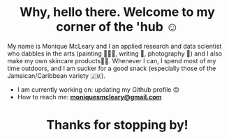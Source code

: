 <h1 align="center"> Why, hello there. Welcome to my corner of the 'hub ☺️ </h1>

My name is Monique McLeary and I an applied research and data scientist who dabbles in the arts (painting 👩🏿‍🎨, writing 📝, photography 📸) and I also make my own skincare products💅🏿. Whenever I can, I spend most of my time outdoors, and I am sucker for a good snack (especially those of the Jamaican/Caribbean variety 🇯🇲).  

- I am currently working on: updating my Github profile 😊
- How to reach me: **moniquesmcleary@gmail.com**
<!--
<h3 align="left">Languages and Tools:</h3>
<a href="https://www.python.org" target="_blank" rel="noreferrer"> <img src="https://raw.githubusercontent.com/devicons/devicon/master/icons/python/python-original.svg" alt="python" width="40" height="40"/> </a> <a href="r-project.org" target="_blank" rel="noreferrer"> <img src="https://upload.wikimedia.org/wikipedia/commons/thumb/1/1b/R_logo.svg/2560px-R_logo.svg.png" alt="R" width="40" height="40"/> </a> 
-->





<h1 align="center"> Thanks for stopping by! </h1>
<!--
**msmclear/msmclear** is a ✨ _special_ ✨ repository because its `README.md` (this file) appears on your GitHub profile.

Here are some ideas to get you started:

- 🔭 I’m currently working on ...
- 🌱 I’m currently learning ...
- 👯 I’m looking to collaborate on ...
- 🤔 I’m looking for help with ...
- 💬 Ask me about ...
- 📫 How to reach me: ...
- 😄 Pronouns: ...
- ⚡ Fun fact: ...
-->
